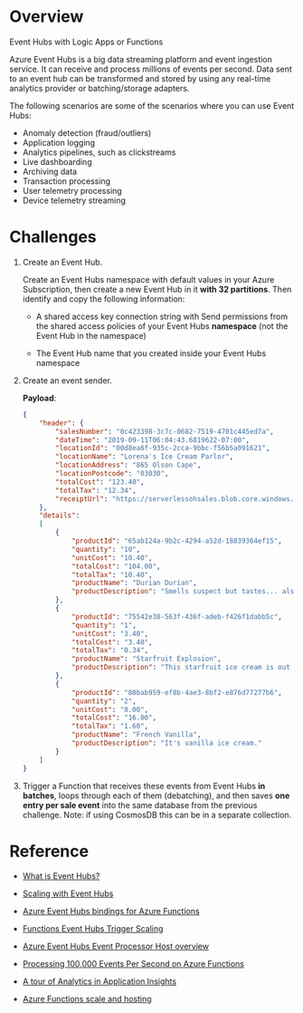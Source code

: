# Overview
Event Hubs with Logic Apps or Functions

Azure Event Hubs is a big data streaming platform and event ingestion service. It can receive and process millions of events per second. Data sent to an event hub can be transformed and stored by using any real-time analytics provider or batching/storage adapters.

The following scenarios are some of the scenarios where you can use Event Hubs:

* Anomaly detection (fraud/outliers)
* Application logging
* Analytics pipelines, such as clickstreams
* Live dashboarding
* Archiving data
* Transaction processing
* User telemetry processing
* Device telemetry streaming

# Challenges

1. Create an Event Hub.

    Create an Event Hubs namespace with default values in your Azure
    Subscription, then create a new Event Hub in it **with 32 partitions**.
    Then identify and copy the following information:

    * A shared access key connection string with Send permissions from the
    shared access policies of your Event Hubs **namespace** (not the Event
    Hub in the namespace)

    * The Event Hub name that you created inside your Event Hubs namespace

2. Create an event sender.

    **Payload**:

    ```JSON
    {
        "header": {
            "salesNumber": "0c423398-3c7c-0682-7519-4701c445ed7a",
            "dateTime": "2019-09-11T06:04:43.6819622-07:00",
            "locationId": "00d8ea6f-935c-2cca-9bbc-f56b5a091621",
            "locationName": "Lorena's Ice Cream Parlor",
            "locationAddress": "865 Olson Cape",
            "locationPostcode": "03030",
            "totalCost": "123.40",
            "totalTax": "12.34",
            "receiptUrl": "https://serverlessohsales.blob.core.windows.net/TheReceipt.pdf"
        },
        "details":
        [
            {
                "productId": "65ab124a-9b2c-4294-a52d-18839364ef15",
                "quantity": "10",
                "unitCost": "10.40",
                "totalCost": "104.00",
                "totalTax": "10.40",
                "productName": "Durian Durian",
                "productDescription": "Smells suspect but tastes... also suspect."
            },
            {
                "productId": "75542e38-563f-436f-adeb-f426f1dabb5c",
                "quantity": "1",
                "unitCost": "3.40",
                "totalCost": "3.40",
                "totalTax": "0.34",
                "productName": "Starfruit Explosion",
                "productDescription": "This starfruit ice cream is out of this world!"
            },
            {
                "productId": "80bab959-ef8b-4ae3-8bf2-e876d77277b6",
                "quantity": "2",
                "unitCost": "8.00",
                "totalCost": "16.00",
                "totalTax": "1.60",
                "productName": "French Vanilla",
                "productDescription": "It's vanilla ice cream."
            }
        ]
    }
    ```

2. Trigger a Function that receives these events from Event Hubs **in batches**, loops through each of them (debatching), and then saves **one entry per sale event** into the same database from the previous challenge. Note: if using CosmosDB this can be in a separate collection.

# Reference

* [What is Event Hubs?](https://docs.microsoft.com/en-us/azure/event-hubs/event-hubs-about)

* [Scaling with Event Hubs](https://docs.microsoft.com/azure/event-hubs/event-hubs-scalability)

* [Azure Event Hubs bindings for Azure Functions](https://docs.microsoft.com/azure/azure-functions/functions-bindings-event-hubs)

* [Functions Event Hubs Trigger Scaling](https://docs.microsoft.com/azure/azure-functions/functions-bindings-event-hubs#trigger---scaling)

* [Azure Event Hubs Event Processor Host overview](https://docs.microsoft.com/azure/event-hubs/event-hubs-event-processor-host)

* [Processing 100,000 Events Per Second on Azure Functions](https://blogs.msdn.microsoft.com/appserviceteam/2017/09/19/processing-100000-events-per-second-on-azure-functions/)

* [A tour of Analytics in Application Insights](https://docs.microsoft.com/azure/application-insights/app-insights-analytics-tour)

* [Azure Functions scale and hosting](https://docs.microsoft.com/azure/azure-functions/functions-scale)